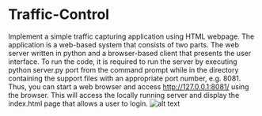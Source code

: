 # Traffic-Control

Implement a simple traffic capturing application using HTML webpage. The application is a web-based system that consists of two parts. The web server written in python and a browser-based client that presents the user interface. To run the code, it is required to run the server by executing python server.py port from the command prompt while in the directory containing the support files with an appropriate port number, e.g. 8081. Thus, you can start a web browser and access http://127.0.0.1:8081/ using the browser. This will access the locally running server and display the index.html page that allows a user to login.
![alt text](https://github.com/[MomijiForte]/[Traffic-Control]/blob/[branch]/image.jpg?raw=true)
